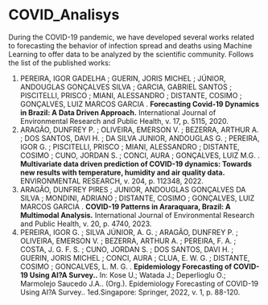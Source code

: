 # COVID_Analisys

During the COVID-19 pandemic, we have developed several works related to forecasting the behavior of infection spread and deaths using Machine Learning to offer data to be analyzed by the scientific community. Follows the list of the published works:


1. PEREIRA, IGOR GADELHA ; GUERIN, JORIS MICHEL ; JÚNIOR, ANDOUGLAS GONÇALVES SILVA ; GARCIA, GABRIEL SANTOS ; PISCITELLI, PRISCO ; MIANI, ALESSANDRO ; DISTANTE, COSIMO ; GONÇALVES, LUIZ MARCOS GARCIA . **Forecasting Covid-19 Dynamics in Brazil: A Data Driven Approach.** International Journal of Environmental Research and Public Health, v. 17, p. 5115, 2020.
2. ARAGÃO, DUNFREY P. ; OLIVEIRA, EMERSON V. ; BEZERRA, ARTHUR A. ; DOS SANTOS, DAVI H. ; DA SILVA JUNIOR, ANDOUGLAS G. ; PEREIRA, IGOR G. ; PISCITELLI, PRISCO ; MIANI, ALESSANDRO ; DISTANTE, COSIMO ; CUNO, JORDAN S. ; CONCI, AURA ; GONÇALVES, LUIZ M.G. . **Multivariate data driven prediction of COVID-19 dynamics: Towards new results with temperature, humidity and air quality data.** ENVIRONMENTAL RESEARCH, v. 204, p. 112348, 2022.
3. ARAGÃO, DUNFREY PIRES ; JUNIOR, ANDOUGLAS GONÇALVES DA SILVA ; MONDINI, ADRIANO ; DISTANTE, COSIMO ; GONÇALVES, LUIZ MARCOS GARCIA . **COVID-19 Patterns in Araraquara, Brazil: A Multimodal Analysis.** International Journal of Environmental Research and Public Health, v. 20, p. 4740, 2023.
4. PEREIRA, IGOR G. ; SILVA JÚNIOR, A. G. ; ARAGÃO, DUNFREY P. ; OLIVEIRA, EMERSON V. ; BEZERRA, ARTHUR A. ; PEREIRA, F. A. ; COSTA, J. G. F. S. ; CUNO, JORDAN S. ; DOS SANTOS, DAVI H. ; GUERIN, JORIS MICHEL ; CONCI, AURA ; CLUA, E. W. G. ; DISTANTE, COSIMO ; GONCALVES, L. M. G. . **Epidemiology Forecasting of COVID-19 Using AI?A Survey..** In: Kose U.; Watada J.; Deperlioglu O.; Marmolejo Saucedo J.A.. (Org.). Epidemiology Forecasting of COVID-19 Using AI?A Survey.. 1ed.Singapore: Springer, 2022, v. 1, p. 88-120.

